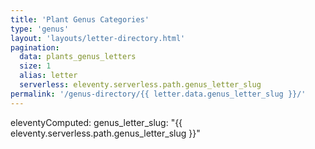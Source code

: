 ```yaml
---
title: 'Plant Genus Categories'
type: 'genus'
layout: 'layouts/letter-directory.html'
pagination:
  data: plants_genus_letters
  size: 1
  alias: letter
  serverless: eleventy.serverless.path.genus_letter_slug
permalink: '/genus-directory/{{ letter.data.genus_letter_slug }}/'
---
```

eleventyComputed:
  genus_letter_slug: "{{ eleventy.serverless.path.genus_letter_slug }}"
